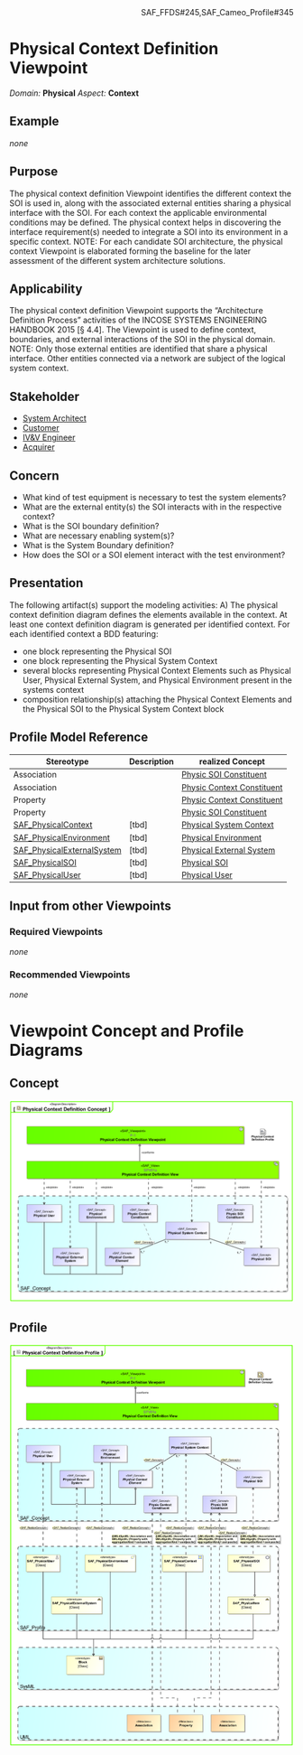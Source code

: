 <div align="right">SAF_FFDS#245,SAF_Cameo_Profile#345</div>

# Physical Context Definition Viewpoint
*Domain:* **Physical** *Aspect:* **Context**
## Example
*none*
## Purpose
The physical context definition Viewpoint identifies the different context the SOI is used in, along with the associated external entities sharing a physical interface with the SOI. For each context the applicable environmental conditions may be defined. The physical context helps in discovering the interface requirement(s) needed to integrate a SOI into its environment in a specific context.
NOTE: For each candidate SOI architecture, the physical context Viewpoint is elaborated forming the baseline for the later assessment of the different system architecture solutions.
## Applicability
The physical context definition Viewpoint supports the “Architecture Definition Process” activities of the INCOSE SYSTEMS ENGINEERING HANDBOOK 2015 [§ 4.4]. The Viewpoint is used to define context, boundaries, and external interactions of the SOI in the physical domain.
NOTE: Only those external entities are identified that share a physical interface. Other entities connected via a network are subject of the logical system context.
## Stakeholder
* [System Architect](../stakeholders.md#System-Architect)
* [Customer](../stakeholders.md#Customer)
* [IV&V Engineer](../stakeholders.md#IV&V-Engineer)
* [Acquirer](../stakeholders.md#Acquirer)
## Concern
* What kind of test equipment is necessary to test the system elements?
* What are the external entity(s) the SOI interacts with in the respective context?
* What is the SOI boundary definition?
* What are necessary enabling system(s)?
* What is the System Boundary definition?
* How does the SOI or a SOI element interact with the test environment?
## Presentation
The following artifact(s) support the modeling activities: 
A) The physical context definition diagram defines the elements available in the context. At least one context definition diagram is generated per identified context. For each identified context a BDD featuring:
* one block representing the Physical SOI
* one block representing the Physical System Context
* several blocks representing Physical Context Elements such as Physical User, Physical External System, and Physical Environment present in the systems context
* composition relationship(s) attaching the Physical Context Elements and the Physical SOI to the Physical System Context block

## Profile Model Reference
|Stereotype | Description|realized Concept
|---|---|---|
|Association||[Physic SOI Constituent](../concepts.md#Physic-SOI-Constituent)|
|Association||[Physic Context Constituent](../concepts.md#Physic-Context-Constituent)|
|Property||[Physic Context Constituent](../concepts.md#Physic-Context-Constituent)|
|Property||[Physic SOI Constituent](../concepts.md#Physic-SOI-Constituent)|
|[SAF_PhysicalContext](../stereotypes.md#SAF_PhysicalContext)|[tbd]|[Physical System Context](../concepts.md#Physical-System-Context)|
|[SAF_PhysicalEnvironment](../stereotypes.md#SAF_PhysicalEnvironment)|[tbd]|[Physical Environment](../concepts.md#Physical-Environment)|
|[SAF_PhysicalExternalSystem](../stereotypes.md#SAF_PhysicalExternalSystem)|[tbd]|[Physical External System](../concepts.md#Physical-External-System)|
|[SAF_PhysicalSOI](../stereotypes.md#SAF_PhysicalSOI)|[tbd]|[Physical SOI](../concepts.md#Physical-SOI)|
|[SAF_PhysicalUser](../stereotypes.md#SAF_PhysicalUser)|[tbd]|[Physical User](../concepts.md#Physical-User)|
## Input from other Viewpoints
### Required Viewpoints
*none*
### Recommended Viewpoints
*none*
# Viewpoint Concept and Profile Diagrams
## Concept
![Physical Context Definition Concept](Physical-Context-Definition-Concept.svg)
## Profile
![Physical Context Definition Profile](Physical-Context-Definition-Profile.svg)

